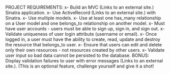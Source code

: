 PROJECT REQUIREMENTS:
x- Build an MVC (Links to an external site.) Sinatra application.
x- Use ActiveRecord (Links to an external site.) with Sinatra.
x- Use multiple models.
x- Use at least one has_many relationship on a User model and one belongs_to relationship on another model.
x- Must have user accounts - users must be able to sign up, sign in, and sign out.
x- Validate uniqueness of user login attribute (username or email).
x- Once logged in, a user must have the ability to create, read, update and destroy the resource that belongs_to user.
x- Ensure that users can edit and delete only their own resources - not resources created by other users.
x- Validate user input so bad data cannot be persisted to the database.
BONUS: Display validation failures to user with error messages (Links to an external site.). (This is an optional feature, challenge yourself and give it a shot!